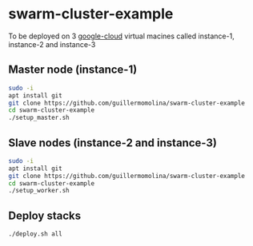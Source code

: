 # swarm-cluster-example

To be deployed on 3 [google-cloud](https://console.cloud.google.com/compute/instances) virtual macines called instance-1, instance-2 and instance-3

## Master node (instance-1)
```bash
sudo -i
apt install git
git clone https://github.com/guillermomolina/swarm-cluster-example
cd swarm-cluster-example
./setup_master.sh
```

## Slave nodes (instance-2 and instance-3)
```bash
sudo -i
apt install git
git clone https://github.com/guillermomolina/swarm-cluster-example
cd swarm-cluster-example
./setup_worker.sh
```

## Deploy stacks
```bash
./deploy.sh all
```